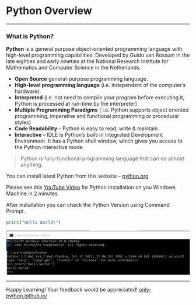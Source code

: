 Python Overview 
======
---

### What is Python?

**Python** is a general purpose object-oriented programming language with high-level programming capabilities. Developed by Guido van Rossum in the late eighties and early nineties at the National Research Institute for Mathematics and Computer Science in the Netherlands.

+ **Open Source** general-purpose programming language.
+ **High-level programming language** (i.e. independent of the computer’s hardware).
+ **Interpreted** (i.e. not need to compile your program before executing it, Python is processed at run-time by the interpreter)
+ **Multiple Programming Paradigms** ( i.e. Python supports object oriented programming, imperative and functional programming or procedural styles)
+ **Code Readability** – Python is easy to read, write & maintain.
+ **Interactive** –   IDLE is Python’s built-in Integrated Development Environment. It has a Python shell window, which gives you access to the Python interactive mode.

>Python is fully-functional programming language that can do almost anything.

You can install latest Python from this website – [python.org](https://www.python.org/)

Please see this [YouTube Video](https://www.youtube.com/watch?v=wweJx3k-cOM?ecver=2) for Python Installation on you Windows Machine in 2 minutes.

After installation you can check the Python Version using Command Prompt.

```python
print("Hello World!")
```
![alt text](https://raw.githubusercontent.com/shobhit-singh/BigDataEnthusiast/master/img/overview.png "Command Prompt")

---
Happy Learning! Your feedback would be appreciated!
[only-python.github.io/](https://only-python.github.io/)

